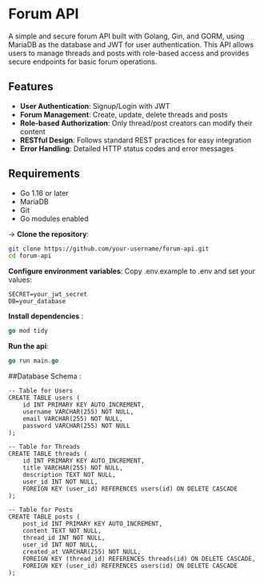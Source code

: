 # Forum API

A simple and secure forum API built with Golang, Gin, and GORM, using MariaDB as the database and JWT for user authentication. This API allows users to manage threads and posts with role-based access and provides secure endpoints for basic forum operations.

## Features

- **User Authentication**: Signup/Login with JWT
- **Forum Management**: Create, update, delete threads and posts
- **Role-based Authorization**: Only thread/post creators can modify their content
- **RESTful Design**: Follows standard REST practices for easy integration
- **Error Handling**: Detailed HTTP status codes and error messages

## Requirements

- Go 1.16 or later
- MariaDB
- Git
- Go modules enabled

-> **Clone the repository**:
   ```sh
   git clone https://github.com/your-username/forum-api.git
   cd forum-api
```
**Configure environment variables**: Copy .env.example to .env and set your values:
```
SECRET=your_jwt_secret
DB=your_database
```
**Install dependencies** :
```go
go mod tidy
```
**Run the api**:
```go
go run main.go
```
##Database Schema :
```
-- Table for Users
CREATE TABLE users (
    id INT PRIMARY KEY AUTO_INCREMENT,
    username VARCHAR(255) NOT NULL,
    email VARCHAR(255) NOT NULL,
    password VARCHAR(255) NOT NULL
);

-- Table for Threads
CREATE TABLE threads (
    id INT PRIMARY KEY AUTO_INCREMENT,
    title VARCHAR(255) NOT NULL,
    description TEXT NOT NULL,
    user_id INT NOT NULL,
    FOREIGN KEY (user_id) REFERENCES users(id) ON DELETE CASCADE
);

-- Table for Posts
CREATE TABLE posts (
    post_id INT PRIMARY KEY AUTO_INCREMENT,
    content TEXT NOT NULL,
    thread_id INT NOT NULL,
    user_id INT NOT NULL,
    created_at VARCHAR(255) NOT NULL,
    FOREIGN KEY (thread_id) REFERENCES threads(id) ON DELETE CASCADE,
    FOREIGN KEY (user_id) REFERENCES users(id) ON DELETE CASCADE
);
```
